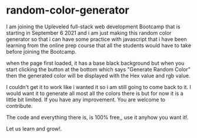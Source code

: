 # random-color-generator

I am joining the Upleveled full-stack web development Bootcamp that is starting
in September 6 2021 and i am just making this random color generator so that i
can have some practice with javascript that i have been learning from the online
prep course that all the students would have to take before joining the
Bootcamp.

when the page first loaded, it has a base black background but when you start
clicking the button at the bottom which says "Generate Random Color" then the
generated color will be displayed with the Hex value and rgb value.

I couldn't get it to work like i wanted it so i am still going to come back to
it. I would want it to generate all most all the colors there is but for now it
is a little bit limited. If you have any improvement. You are welcome to
contribute.

The code and everything there is, is 100% free,, use it anyhow you want it!.

Let us learn and grow!.
